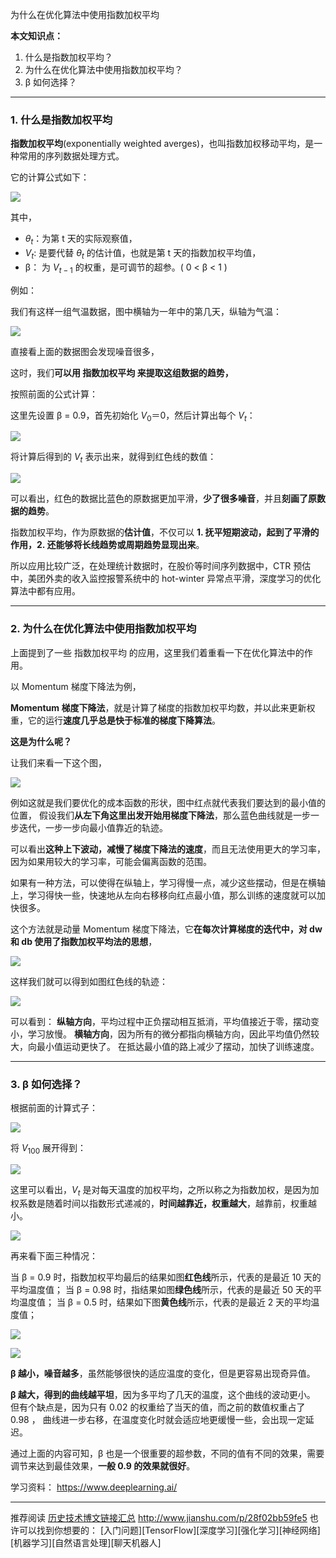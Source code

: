 为什么在优化算法中使用指数加权平均

**本文知识点：**

1. 什么是指数加权平均？
2. 为什么在优化算法中使用指数加权平均？
3. β 如何选择？

---

### 1. 什么是指数加权平均

**指数加权平均**(exponentially weighted averges)，也叫指数加权移动平均，是一种常用的序列数据处理方式。

它的计算公式如下：

![](https://upload-images.jianshu.io/upload_images/1667471-2e306206d9923eda.png?imageMogr2/auto-orient/strip%7CimageView2/2/w/1240)

其中，

 - $θ_t$：为第 t 天的实际观察值，
 - $V_t$: 是要代替  $θ_t$ 的估计值，也就是第 t 天的指数加权平均值，
 - β： 为 $V_{t-1}$ 的权重，是可调节的超参。( 0 <  β < 1 ) 

例如：

我们有这样一组气温数据，图中横轴为一年中的第几天，纵轴为气温：

![](https://upload-images.jianshu.io/upload_images/1667471-a8c6d09f71ed9d3c.png?imageMogr2/auto-orient/strip%7CimageView2/2/w/1240)

直接看上面的数据图会发现噪音很多，

这时，我们**可以用 指数加权平均 来提取这组数据的趋势，**

按照前面的公式计算：

这里先设置 β = 0.9，首先初始化 $V_0 ＝ 0$，然后计算出每个 $V_t$：

![](https://upload-images.jianshu.io/upload_images/1667471-41c46f96e934843e.png?imageMogr2/auto-orient/strip%7CimageView2/2/w/1240)

将计算后得到的 $V_t$ 表示出来，就得到红色线的数值：

![](https://upload-images.jianshu.io/upload_images/1667471-7d82e7b89e860299.png?imageMogr2/auto-orient/strip%7CimageView2/2/w/1240)

可以看出，红色的数据比蓝色的原数据更加平滑，**少了很多噪音**，并且**刻画了原数据的趋势**。

指数加权平均，作为原数据的**估计值**，不仅可以 **1. 抚平短期波动，起到了平滑的作用，2. 还能够将长线趋势或周期趋势显现出来**。

所以应用比较广泛，在处理统计数据时，在股价等时间序列数据中，CTR 预估中，美团外卖的收入监控报警系统中的 hot-winter 异常点平滑，深度学习的优化算法中都有应用。


---

### 2. 为什么在优化算法中使用指数加权平均

上面提到了一些 指数加权平均 的应用，这里我们着重看一下在优化算法中的作用。

以 Momentum 梯度下降法为例，

**Momentum 梯度下降法**，就是计算了梯度的指数加权平均数，并以此来更新权重，它的运行**速度几乎总是快于标准的梯度下降算法**。

**这是为什么呢？**

让我们来看一下这个图，

![](https://upload-images.jianshu.io/upload_images/1667471-07d825d3e2624537.png?imageMogr2/auto-orient/strip%7CimageView2/2/w/1240)

例如这就是我们要优化的成本函数的形状，图中红点就代表我们要达到的最小值的位置，
假设我们**从左下角这里出发开始用梯度下降法**，那么蓝色曲线就是一步一步迭代，一步一步向最小值靠近的轨迹。

可以看出**这种上下波动，减慢了梯度下降法的速度**，而且无法使用更大的学习率，因为如果用较大的学习率，可能会偏离函数的范围。

如果有一种方法，可以使得在纵轴上，学习得慢一点，减少这些摆动，但是在横轴上，学习得快一些，快速地从左向右移移向红点最小值，那么训练的速度就可以加快很多。

这个方法就是动量 Momentum 梯度下降法，它**在每次计算梯度的迭代中，对 dw 和 db 使用了指数加权平均法的思想**，

![](https://upload-images.jianshu.io/upload_images/1667471-eedf9342a4bce813.png?imageMogr2/auto-orient/strip%7CimageView2/2/w/1240)


这样我们就可以得到如图红色线的轨迹：

![](https://upload-images.jianshu.io/upload_images/1667471-f9e70b57daae0359.png?imageMogr2/auto-orient/strip%7CimageView2/2/w/1240)

可以看到：
**纵轴方向**，平均过程中正负摆动相互抵消，平均值接近于零，摆动变小，学习放慢。
**横轴方向**，因为所有的微分都指向横轴方向，因此平均值仍然较大，向最小值运动更快了。
在抵达最小值的路上减少了摆动，加快了训练速度。


---

### 3. β 如何选择？

根据前面的计算式子：

![](https://upload-images.jianshu.io/upload_images/1667471-41c46f96e934843e.png?imageMogr2/auto-orient/strip%7CimageView2/2/w/1240)

将 $V_{100}$ 展开得到：

![](https://upload-images.jianshu.io/upload_images/1667471-2d20a8e468e40bda.png?imageMogr2/auto-orient/strip%7CimageView2/2/w/1240)

这里可以看出，$V_t$ 是对每天温度的加权平均，之所以称之为指数加权，是因为加权系数是随着时间以指数形式递减的，**时间越靠近，权重越大**，越靠前，权重越小。

![](https://upload-images.jianshu.io/upload_images/1667471-485da343fbd96353.png?imageMogr2/auto-orient/strip%7CimageView2/2/w/1240)



再来看下面三种情况：

当 β = 0.9 时，指数加权平均最后的结果如图**红色线**所示，代表的是最近 10 天的平均温度值；
当 β = 0.98 时，指结果如图**绿色线**所示，代表的是最近 50 天的平均温度值；
当 β = 0.5 时，结果如下图**黄色线**所示，代表的是最近 2 天的平均温度值；

![](https://upload-images.jianshu.io/upload_images/1667471-7d82e7b89e860299.png?imageMogr2/auto-orient/strip%7CimageView2/2/w/1240)

![](https://upload-images.jianshu.io/upload_images/1667471-6fd989467bcb6121.png?imageMogr2/auto-orient/strip%7CimageView2/2/w/1240)

**β 越小，噪音越多**，虽然能够很快的适应温度的变化，但是更容易出现奇异值。

**β 越大，得到的曲线越平坦**，因为多平均了几天的温度，这个曲线的波动更小。
但有个缺点是，因为只有 0.02 的权重给了当天的值，而之前的数值权重占了 0.98 ，
曲线进一步右移，在温度变化时就会适应地更缓慢一些，会出现一定延迟。


通过上面的内容可知，β 也是一个很重要的超参数，不同的值有不同的效果，需要调节来达到最佳效果，**一般 0.9 的效果就很好**。


学习资料：
https://www.deeplearning.ai/


---

推荐阅读 [历史技术博文链接汇总](http://www.jianshu.com/p/28f02bb59fe5)
http://www.jianshu.com/p/28f02bb59fe5
也许可以找到你想要的：
[入门问题][TensorFlow][深度学习][强化学习][神经网络][机器学习][自然语言处理][聊天机器人]


